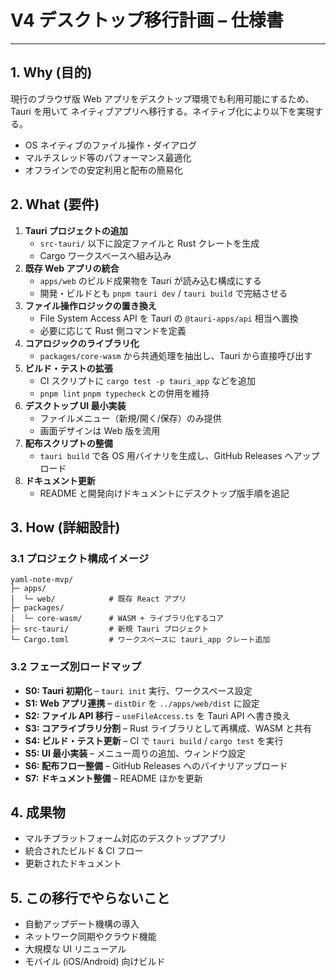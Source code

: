 # V4 デスクトップ移行計画 – 仕様書

---

## 1. Why (目的)

現行のブラウザ版 Web アプリをデスクトップ環境でも利用可能にするため、Tauri を用いて
ネイティブアプリへ移行する。ネイティブ化により以下を実現する。

- OS ネイティブのファイル操作・ダイアログ
- マルチスレッド等のパフォーマンス最適化
- オフラインでの安定利用と配布の簡易化

## 2. What (要件)

1. **Tauri プロジェクトの追加**
   - `src-tauri/` 以下に設定ファイルと Rust クレートを生成
   - Cargo ワークスペースへ組み込み
2. **既存 Web アプリの統合**
   - `apps/web` のビルド成果物を Tauri が読み込む構成にする
   - 開発・ビルドとも `pnpm tauri dev` / `tauri build` で完結させる
3. **ファイル操作ロジックの置き換え**
   - File System Access API を Tauri の `@tauri-apps/api` 相当へ置換
   - 必要に応じて Rust 側コマンドを定義
4. **コアロジックのライブラリ化**
   - `packages/core-wasm` から共通処理を抽出し、Tauri から直接呼び出す
5. **ビルド・テストの拡張**
   - CI スクリプトに `cargo test -p tauri_app` などを追加
   - `pnpm lint` `pnpm typecheck` との併用を維持
6. **デスクトップ UI 最小実装**
   - ファイルメニュー（新規/開く/保存）のみ提供
   - 画面デザインは Web 版を流用
7. **配布スクリプトの整備**
   - `tauri build` で各 OS 用バイナリを生成し、GitHub Releases へアップロード
8. **ドキュメント更新**
   - README と開発向けドキュメントにデスクトップ版手順を追記

## 3. How (詳細設計)

### 3.1 プロジェクト構成イメージ

```
yaml-note-mvp/
├─ apps/
│  └─ web/            # 既存 React アプリ
├─ packages/
│  └─ core-wasm/      # WASM + ライブラリ化するコア
├─ src-tauri/         # 新規 Tauri プロジェクト
└─ Cargo.toml         # ワークスペースに tauri_app クレート追加
```

### 3.2 フェーズ別ロードマップ

- **S0: Tauri 初期化** – `tauri init` 実行、ワークスペース設定
- **S1: Web アプリ連携** – `distDir` を `../apps/web/dist` に設定
- **S2: ファイル API 移行** – `useFileAccess.ts` を Tauri API へ書き換え
- **S3: コアライブラリ分割** – Rust ライブラリとして再構成、WASM と共有
- **S4: ビルド・テスト更新** – CI で `tauri build` / `cargo test` を実行
- **S5: UI 最小実装** – メニュー周りの追加、ウィンドウ設定
- **S6: 配布フロー整備** – GitHub Releases へのバイナリアップロード
- **S7: ドキュメント整備** – README ほかを更新

## 4. 成果物

- マルチプラットフォーム対応のデスクトップアプリ
- 統合されたビルド & CI フロー
- 更新されたドキュメント

## 5. この移行でやらないこと

- 自動アップデート機構の導入
- ネットワーク同期やクラウド機能
- 大規模な UI リニューアル
- モバイル (iOS/Android) 向けビルド


